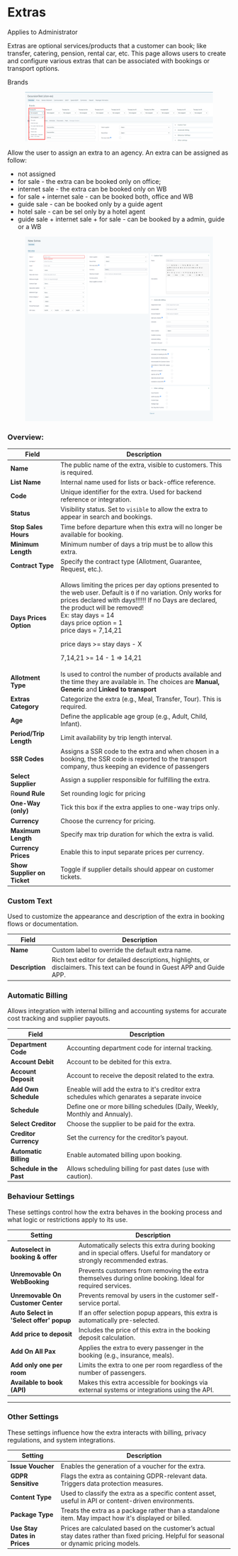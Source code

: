 # Extras

Applies to Administrator

Extras are optional services/products that a customer can book; like transfer, catering, pension, rental car, etc. This page allows users to create and configure various extras that can be associated with bookings or transport options.

Brands

<figure><img src="../../.gitbook/assets/image (7) (1) (1).png" alt=""><figcaption></figcaption></figure>

Allow the user to assign an extra to an agency. An extra can be assigned as follow:

* not assigned
* for sale - the extra can be booked only on office;
* internet sale - the extra can be booked only on WB
* for sale + internet sale - can be booked both, office and WB
* guide sale - can be booked only by a guide agent
* hotel sale - can be sel only by a hotel agent
* guide sale + internet sale + for sale - can be booked by a admin, guide or a WB

<figure><img src="../../.gitbook/assets/image (28) (1).png" alt=""><figcaption></figcaption></figure>

### **Overview:**

| Field                       | Description                                                                                                                                                                                                                                                                                                                                                            |
| --------------------------- | ---------------------------------------------------------------------------------------------------------------------------------------------------------------------------------------------------------------------------------------------------------------------------------------------------------------------------------------------------------------------- |
| **Name**                    | The public name of the extra, visible to customers. This is required.                                                                                                                                                                                                                                                                                                  |
| **List Name**               | Internal name used for lists or back-office reference.                                                                                                                                                                                                                                                                                                                 |
| **Code**                    | Unique identifier for the extra. Used for backend reference or integration.                                                                                                                                                                                                                                                                                            |
| **Status**                  | Visibility status. Set to `visible` to allow the extra to appear in search and bookings.                                                                                                                                                                                                                                                                               |
| **Stop Sales Hours**        | Time before departure when this extra will no longer be available for booking.                                                                                                                                                                                                                                                                                         |
| **Minimum Length**          | Minimum number of days a trip must be to allow this extra.                                                                                                                                                                                                                                                                                                             |
| **Contract Type**           | Specify the contract type (Allotment, Guarantee, Request, etc.).                                                                                                                                                                                                                                                                                                       |
| **Days Prices Option**      | <p>Allows limiting the prices per day options presented to the web user. Default is <code>0</code> if no variation. Only works for prices declared with days!!!!!! If no Days are declared, the product will be removed!<br>Ex: stay days = 14<br>days price option = 1<br>price days = 7,14,21</p><p>price days >= stay days - X</p><p>7,14,21 >= 14 - 1 => 14,21</p> |
| **Allotment Type**          | Is used to control the number of products available and the time they are available in. The choices are **Manual, Generic** and **Linked to transport**                                                                                                                                                                                                                |
| **Extras Category**         | Categorize the extra (e.g., Meal, Transfer, Tour). This is required.                                                                                                                                                                                                                                                                                                   |
| **Age**                     | Define the applicable age group (e.g., Adult, Child, Infant).                                                                                                                                                                                                                                                                                                          |
| **Period/Trip Length**      | Limit availability by trip length interval.                                                                                                                                                                                                                                                                                                                            |
| **SSR Codes**               | Assigns a SSR code to the extra and when chosen in a booking, the SSR code is reported to the transport company, thus keeping an evidence of passengers                                                                                                                                                                                                                |
| **Select Supplier**         | Assign a supplier responsible for fulfilling the extra.                                                                                                                                                                                                                                                                                                                |
| R**ound Rule**              | Set rounding logic for pricing                                                                                                                                                                                                                                                                                                                                         |
| **One-Way (only)**          | Tick this box if the extra applies to one-way trips only.                                                                                                                                                                                                                                                                                                              |
| **Currency**                | Choose the currency for pricing.                                                                                                                                                                                                                                                                                                                                       |
| **Maximum Length**          | Specify max trip duration for which the extra is valid.                                                                                                                                                                                                                                                                                                                |
| **Currency Prices**         | Enable this to input separate prices per currency.                                                                                                                                                                                                                                                                                                                     |
| **Show Supplier on Ticket** | Toggle if supplier details should appear on customer tickets.                                                                                                                                                                                                                                                                                                          |

### Custom Text

Used to customize the appearance and description of the extra in booking flows or documentation.

| Field           | Description                                                                                                                |
| --------------- | -------------------------------------------------------------------------------------------------------------------------- |
| **Name**        | Custom label to override the default extra name.                                                                           |
| **Description** | Rich text editor for detailed descriptions, highlights, or disclaimers. This text can be found in Guest APP and Guide APP. |

### Automatic Billing

Allows integration with internal billing and accounting systems for accurate cost tracking and supplier payouts.

| Field                    | Description                                                                                    |
| ------------------------ | ---------------------------------------------------------------------------------------------- |
| **Department Code**      | Accounting department code for internal tracking.                                              |
| **Account Debit**        | Account to be debited for this extra.                                                          |
| **Account Deposit**      | Account to receive the deposit related to the extra.                                           |
| **Add Own Schedule**     | Eneable will add the extra to it's creditor extra schedules which genarates a separate invoice |
| **Schedule**             | Define one or more billing schedules (Daily, Weekly, Monthly and Annualy).                     |
| **Select Creditor**      | Choose the supplier to be paid for the extra.                                                  |
| **Creditor Currency**    | Set the currency for the creditor’s payout.                                                    |
| **Automatic Billing**    | Enable automated billing upon booking.                                                         |
| **Schedule in the Past** | Allows scheduling billing for past dates (use with caution).                                   |

### Behaviour Settings

These settings control how the extra behaves in the booking process and what logic or restrictions apply to its use.

| Setting                                 | Description                                                                                                                 |
| --------------------------------------- | --------------------------------------------------------------------------------------------------------------------------- |
| **Autoselect in booking & offer**       | Automatically selects this extra during booking and in special offers. Useful for mandatory or strongly recommended extras. |
| **Unremovable On WebBooking**           | Prevents customers from removing the extra themselves during online booking. Ideal for required services.                   |
| **Unremovable On Customer Center**      | Prevents removal by users in the customer self-service portal.                                                              |
| **Auto Select in 'Select offer' popup** | If an offer selection popup appears, this extra is automatically pre-selected.                                              |
| **Add price to deposit**                | Includes the price of this extra in the booking deposit calculation.                                                        |
| **Add On All Pax**                      | Applies the extra to every passenger in the booking (e.g., insurance, meals).                                               |
| **Add only one per room**               | Limits the extra to one per room regardless of the number of passengers.                                                    |
| **Available to book (API)**             | Makes this extra accessible for bookings via external systems or integrations using the API.                                |

***

### &#x20;Other Settings

These settings influence how the extra interacts with billing, privacy regulations, and system integrations.

| Setting                      | Description                                                                                                                                |
| ---------------------------- | ------------------------------------------------------------------------------------------------------------------------------------------ |
| **Issue Voucher**            | Enables the generation of a voucher for the extra.                                                                                         |
| **GDPR Sensitive**           | Flags the extra as containing GDPR-relevant data. Triggers data protection measures.                                                       |
| **Content Type**             | Used to classify the extra as a specific content asset, useful in API or content-driven environments.                                      |
| **Package Type**             | Treats the extra as a package rather than a standalone item. May impact how it's displayed or billed.                                      |
| **Use Stay Dates in Prices** | Prices are calculated based on the customer’s actual stay dates rather than fixed pricing. Helpful for seasonal or dynamic pricing models. |
